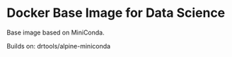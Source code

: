 # Docker Base Image for Data Science

Base image based on MiniConda.

Builds on: drtools/alpine-miniconda

